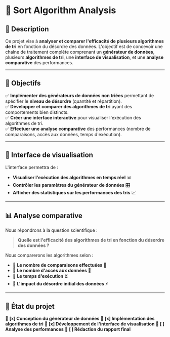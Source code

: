 # 🔢 Sort Algorithm Analysis

## 📖 Description
Ce projet vise à **analyser et comparer l'efficacité de plusieurs algorithmes de tri** en fonction du désordre des données. L'objectif est de concevoir une chaîne de traitement complète comprenant un **générateur de données**, plusieurs **algorithmes de tri**, une **interface de visualisation**, et une **analyse comparative** des performances.

---

## 🚀 Objectifs
✅ **Implémenter des générateurs de données non triées** permettant de spécifier le **niveau de désordre** (quantité et répartition).  
✅ **Développer et comparer des algorithmes de tri** ayant des comportements bien distincts.  
✅ **Créer une interface interactive** pour visualiser l'exécution des algorithmes de tri.  
✅ **Effectuer une analyse comparative** des performances (nombre de comparaisons, accès aux données, temps d'exécution).  

---

## 🎨 Interface de visualisation
L'interface permettra de :
- **Visualiser l'exécution des algorithmes en temps réel** 📊
- **Contrôler les paramètres du générateur de données** 🎛️
- **Afficher des statistiques sur les performances des tris** 📈

---

## 📊 Analyse comparative
Nous répondrons à la question scientifique :
> **Quelle est l'efficacité des algorithmes de tri en fonction du désordre des données ?**

Nous comparerons les algorithmes selon :
- 🔹 **Le nombre de comparaisons effectuées** 🔄
- 🔹 **Le nombre d'accès aux données** 📂
- 🔹 **Le temps d'exécution** ⏳
- 🔹 **L'impact du désordre initial des données** ⚡

---

## 🚧 État du projet
📌 **[x] Conception du générateur de données**
📌 **[x] Implémentation des algorithmes de tri**
📌 **[x] Développement de l'interface de visualisation**
📌 **[ ] Analyse des performances**
📌 **[ ] Rédaction du rapport final**

